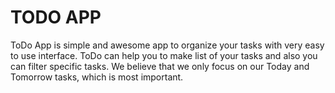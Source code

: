 # TODO APP

ToDo App is simple and awesome app to organize your tasks with very easy to use interface. ToDo can help you to make list of your tasks and also you can filter specific tasks. We believe that we only focus on our Today and Tomorrow tasks, which is most important.